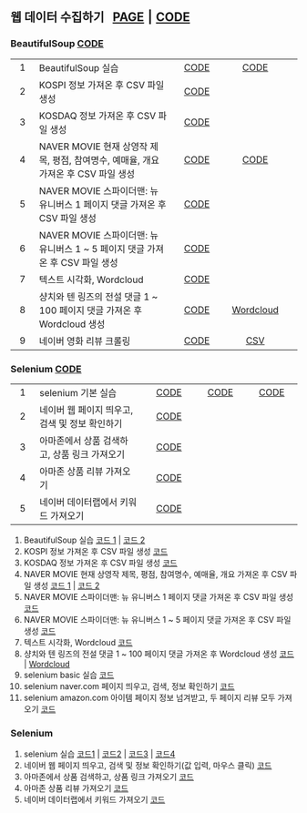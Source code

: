 ## 웹 데이터 수집하기 &nbsp; [PAGE][Base_Page] ⎮ [CODE][Base_Code]

### BeautifulSoup [CODE][Bs_Code]

<table>
    <tr>
        <td width="70" align="center">1</td>
        <td width="550">BeautifulSoup 실습</td>
        <td width="150" align="center"><a href = "https://github.com/city1616/LikeLion_AI_SCHOOL_13th/blob/master/03.%20웹%20데이터%20수집하기/01.%20BeautifulSoup/04_BeautifulSoup_Basic.py">CODE</a></td>
        <td width="150" align="center"><a href = "https://github.com/city1616/LikeLion_AI_SCHOOL_13th/blob/master/03.%20웹%20데이터%20수집하기/01.%20BeautifulSoup/05_BeautifulSoup_Basic.py">CODE</a></td>
    </tr>
    <tr>
        <td align="center">2</td>
        <td>KOSPI 정보 가져온 후 CSV 파일 생성</td>
        <td align="center"><a href = "https://github.com/city1616/LikeLion_AI_SCHOOL_13th/blob/master/03.%20웹%20데이터%20수집하기/01.%20BeautifulSoup/06_stock_get.py">CODE</a></td>
        <td align="center"> </td>
        <td align="center"> </td>
    </tr>
    <tr>
        <td align="center">3</td>
        <td>KOSDAQ 정보 가져온 후 CSV 파일 생성</td>
        <td align="center"><a href = "https://github.com/city1616/LikeLion_AI_SCHOOL_13th/blob/master/03.%20웹%20데이터%20수집하기/01.%20BeautifulSoup/07_kosdaq.py">CODE</a></td>
        <td align="center"> </td>
        <td align="center"> </td>
    </tr>
    <tr>
        <td align="center">4</td>
        <td>NAVER MOVIE 현재 상영작 제목, 평점, 참여명수, 예매율, 개요 가져온 후 CSV 파일 생성</td>
        <td align="center"><a href = "https://github.com/city1616/LikeLion_AI_SCHOOL_13th/blob/master/03.%20웹%20데이터%20수집하기/01.%20BeautifulSoup/08_movie_info.py">CODE</a></td>
        <td align="center"><a href = "https://github.com/city1616/LikeLion_AI_SCHOOL_13th/blob/master/03.%20웹%20데이터%20수집하기/01.%20BeautifulSoup/09_naver_movie_01.py">CODE</a></td>
        <td align="center"> </td>
    </tr>
    <tr>
        <td align="center">5</td>
        <td>NAVER MOVIE 스파이더맨: 뉴 유니버스 1 페이지 댓글 가져온 후 CSV 파일 생성</td>
        <td align="center"><a href = "https://github.com/city1616/LikeLion_AI_SCHOOL_13th/blob/master/03.%20웹%20데이터%20수집하기/01.%20BeautifulSoup/10_naver_movie_comment_single_page.py">CODE</a></td>
        <td align="center"> </td>
        <td align="center"> </td>
    </tr>
    <tr>
        <td align="center">6</td>
        <td>NAVER MOVIE 스파이더맨: 뉴 유니버스 1 ~ 5 페이지 댓글 가져온 후 CSV 파일 생성</td>
        <td align="center"><a href = "https://github.com/city1616/LikeLion_AI_SCHOOL_13th/blob/master/03.%20웹%20데이터%20수집하기/01.%20BeautifulSoup/11_naver_movie_comment_multi_page.py">CODE</a></td>
        <td align="center"> </td>
        <td align="center"> </td>
    </tr>
    <tr>
        <td align="center">7</td>
        <td>텍스트 시각화, Wordcloud</td>
        <td align="center"><a href = "https://github.com/city1616/LikeLion_AI_SCHOOL_13th/blob/master/03.%20웹%20데이터%20수집하기/01.%20BeautifulSoup/12_text_vis.py">CODE</a></td>
        <td align="center"> </td>
        <td align="center"> </td>
    </tr>
    <tr>
        <td align="center">8</td>
        <td>샹치와 텐 링즈의 전설 댓글 1 ~ 100 페이지 댓글 가져온 후 Wordcloud 생성</td>
        <td align="center"><a href = "https://github.com/city1616/LikeLion_AI_SCHOOL_13th/blob/master/03.%20웹%20데이터%20수집하기/01.%20BeautifulSoup/13_text_vis2.py">CODE</a></td>
        <td align="center"><a href = "https://github.com/city1616/LikeLion_AI_SCHOOL_13th/blob/master/03.%20웹%20데이터%20수집하기/PNG/wordcloud_샹치와%20텐%20링즈의%20전설_댓글_1000개.png">Wordcloud</a></td>
        <td align="center"> </td>
    </tr>
    <tr>
        <td align="center">9</td>
        <td>네이버 영화 리뷰 크롤링</td>
        <td align="center"><a href = "https://github.com/city1616/LikeLion_AI_SCHOOL_13th/blob/master/03.%20웹%20데이터%20수집하기/01.%20BeautifulSoup/14_BeautifulSoup, Naver movie 리뷰 정보.ipynb">CODE</a></td>
        <td align="center"><a href = "https://github.com/city1616/LikeLion_AI_SCHOOL_13th/blob/master/03.%20웹%20데이터%20수집하기/CSV/스파이더맨리뷰.csv">CSV</a></td>
        <td align="center"> </td>
    </tr>
</table>

### Selenium [CODE][Selenium_Code]

<table>
    <tr>
        <td width="70" align="center">1</td>
        <td width="450">selenium 기본 실습</td>
        <td width="150" align="center"><a href = "https://github.com/city1616/LikeLion_AI_SCHOOL_13th/blob/master/03.%20웹%20데이터%20수집하기/02.%20Selenium/01_selenium_basic.py">CODE</a></td>
        <td width="150" align="center"><a href = "https://github.com/city1616/LikeLion_AI_SCHOOL_13th/blob/master/03.%20웹%20데이터%20수집하기/02.%20Selenium/02_selenium_basic.ipynb">CODE</a></td>
        <td width="150" align="center"><a href = "https://github.com/city1616/LikeLion_AI_SCHOOL_13th/blob/master/03.%20웹%20데이터%20수집하기/02.%20Selenium/06_selenium_실습.ipynb">CODE</a></td>
    </tr>
    <tr>
        <td align="center">2</td>
        <td>네이버 웹 페이지 띄우고, 검색 및 정보 확인하기</td>
        <td align="center"><a href = "https://github.com/city1616/LikeLion_AI_SCHOOL_13th/blob/master/03.%20웹%20데이터%20수집하기/02.%20Selenium/03_selenium_naver.ipynb">CODE</a></td>
        <td align="center"> </td>
        <td align="center"> </td>
    </tr>
    <tr>
        <td align="center">3</td>
        <td>아마존에서 상품 검색하고, 상품 링크 가져오기</td>
        <td align="center"><a href = "https://github.com/city1616/LikeLion_AI_SCHOOL_13th/blob/master/03.%20웹%20데이터%20수집하기/02.%20Selenium/04_selenium_amazon.ipynb">CODE</a></td>
        <td align="center"> </td>
        <td align="center"> </td>
    </tr>
    <tr>
        <td align="center">4</td>
        <td>아마존 상품 리뷰 가져오기</td>
        <td align="center"><a href = "https://github.com/city1616/LikeLion_AI_SCHOOL_13th/blob/master/03.%20웹%20데이터%20수집하기/02.%20Selenium/05_selenium_amazon_item_review.ipynb">CODE</a></td>
        <td align="center"> </td>
        <td align="center"> </td>
    </tr>
    <tr>
        <td align="center">5</td>
        <td>네이버 데이터랩에서 키워드 가져오기</td>
        <td align="center"><a href = "https://github.com/city1616/LikeLion_AI_SCHOOL_13th/blob/master/03.%20웹%20데이터%20수집하기/02.%20Selenium/07_Naver_Datalab.ipynb">CODE</a></td>
        <td align="center"> </td>
        <td align="center"> </td>
    </tr>
</table>


1. BeautifulSoup 실습 [코드 1](04_bs_basic.py) | [코드 2](05_bs_basic.py)
2. KOSPI 정보 가져온 후 CSV 파일 생성 [코드](06_stock_get.py)
3. KOSDAQ 정보 가져온 후 CSV 파일 생성 [코드](07_kosdaq.py)
4. NAVER MOVIE 현재 상영작 제목, 평점, 참여명수, 예매율, 개요 가져온 후 CSV 파일 생성 [코드 1](08_movie_info.py) | [코드 2](09_naver_movie_01.py)
5. NAVER MOVIE 스파이더맨: 뉴 유니버스 1 페이지 댓글 가져온 후 CSV 파일 생성 [코드](10_naver_movie_comment_single_page.py)
6. NAVER MOVIE 스파이더맨: 뉴 유니버스 1 ~ 5 페이지 댓글 가져온 후 CSV 파일 생성 [코드](11_naver_movie_comment_multi_page.py)
7. 텍스트 시각화, Wordcloud [코드](12_text_vis.py)
8. 샹치와 텐 링즈의 전설 댓글 1 ~ 100 페이지 댓글 가져온 후 Wordcloud 생성 [코드](13_text_vis2.py) | [Wordcloud](wordcloud_샹치와%20텐%20링즈의%20전설_댓글_1000개.png)
9. selenium basic 실습 [코드](16_selenium_basic.ipynb)
10. selenium naver.com 페이지 띄우고, 검색, 정보 확인하기 [코드](17_selenium_naver.ipynb)
11. selenium amazon.com 아이템 페이지 정보 넘겨받고, 두 페이지 리뷰 모두 가져오기 [코드](18_selenium_amazon_item_review.ipynb)

### Selenium
1. selenium 실습 [코드1]() | [코드2]() | [코드3]() | [코드4]()
2. 네이버 웹 페이지 띄우고, 검색 및 정보 확인하기(값 입력, 마우스 클릭) [코드]()
3. 아마존에서 상품 검색하고, 상품 링크 가져오기 [코드]()
4. 아마존 상품 리뷰 가져오기 [코드]()
5. 네이버 데이터랩에서 키워드 가져오기 [코드]()

[Base_Page]: https://city1616.github.io/LikeLion_AI_SCHOOL_13th/03.%20웹%20데이터%20수집하기/
[Base_Code]: https://github.com/city1616/LikeLion_AI_SCHOOL_13th/tree/master/03.%20웹%20데이터%20수집하기
[Bs_Code]: https://github.com/city1616/LikeLion_AI_SCHOOL_13th/tree/master/03.%20웹%20데이터%20수집하기/01.%20BeautifulSoup
[Selenium_Code]: https://github.com/city1616/LikeLion_AI_SCHOOL_13th/tree/master/03.%20웹%20데이터%20수집하기/02.%20Selenium